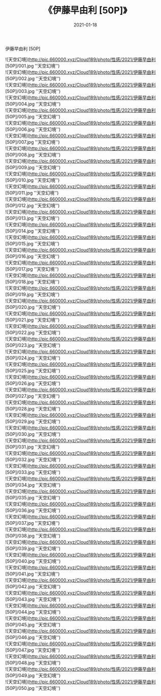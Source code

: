 ﻿---
layout: post
title:  《伊藤早由利 [50P]》
date:   2021-01-18
img: http://pic.660000.xyz/Cloud189/photo/性感/2021/伊藤早由利 [50P]/000.jpg
categories: [美女, 性感, 泳衣]
---

伊藤早由利 [50P]



![天空幻境](http://pic.660000.xyz/Cloud189/photo/性感/2021/伊藤早由利 [50P]/001.jpg ''天空幻境'') <br>
![天空幻境](http://pic.660000.xyz/Cloud189/photo/性感/2021/伊藤早由利 [50P]/002.jpg ''天空幻境'') <br>
![天空幻境](http://pic.660000.xyz/Cloud189/photo/性感/2021/伊藤早由利 [50P]/003.jpg ''天空幻境'') <br>
![天空幻境](http://pic.660000.xyz/Cloud189/photo/性感/2021/伊藤早由利 [50P]/004.jpg ''天空幻境'') <br>
![天空幻境](http://pic.660000.xyz/Cloud189/photo/性感/2021/伊藤早由利 [50P]/005.jpg ''天空幻境'') <br>
![天空幻境](http://pic.660000.xyz/Cloud189/photo/性感/2021/伊藤早由利 [50P]/006.jpg ''天空幻境'') <br>
![天空幻境](http://pic.660000.xyz/Cloud189/photo/性感/2021/伊藤早由利 [50P]/007.jpg ''天空幻境'') <br>
![天空幻境](http://pic.660000.xyz/Cloud189/photo/性感/2021/伊藤早由利 [50P]/008.jpg ''天空幻境'') <br>
![天空幻境](http://pic.660000.xyz/Cloud189/photo/性感/2021/伊藤早由利 [50P]/009.jpg ''天空幻境'') <br>
![天空幻境](http://pic.660000.xyz/Cloud189/photo/性感/2021/伊藤早由利 [50P]/010.jpg ''天空幻境'') <br>
![天空幻境](http://pic.660000.xyz/Cloud189/photo/性感/2021/伊藤早由利 [50P]/011.jpg ''天空幻境'') <br>
![天空幻境](http://pic.660000.xyz/Cloud189/photo/性感/2021/伊藤早由利 [50P]/012.jpg ''天空幻境'') <br>
![天空幻境](http://pic.660000.xyz/Cloud189/photo/性感/2021/伊藤早由利 [50P]/013.jpg ''天空幻境'') <br>
![天空幻境](http://pic.660000.xyz/Cloud189/photo/性感/2021/伊藤早由利 [50P]/014.jpg ''天空幻境'') <br>
![天空幻境](http://pic.660000.xyz/Cloud189/photo/性感/2021/伊藤早由利 [50P]/015.jpg ''天空幻境'') <br>
![天空幻境](http://pic.660000.xyz/Cloud189/photo/性感/2021/伊藤早由利 [50P]/016.jpg ''天空幻境'') <br>
![天空幻境](http://pic.660000.xyz/Cloud189/photo/性感/2021/伊藤早由利 [50P]/017.jpg ''天空幻境'') <br>
![天空幻境](http://pic.660000.xyz/Cloud189/photo/性感/2021/伊藤早由利 [50P]/018.jpg ''天空幻境'') <br>
![天空幻境](http://pic.660000.xyz/Cloud189/photo/性感/2021/伊藤早由利 [50P]/019.jpg ''天空幻境'') <br>
![天空幻境](http://pic.660000.xyz/Cloud189/photo/性感/2021/伊藤早由利 [50P]/020.jpg ''天空幻境'') <br>
![天空幻境](http://pic.660000.xyz/Cloud189/photo/性感/2021/伊藤早由利 [50P]/021.jpg ''天空幻境'') <br>
![天空幻境](http://pic.660000.xyz/Cloud189/photo/性感/2021/伊藤早由利 [50P]/022.jpg ''天空幻境'') <br>
![天空幻境](http://pic.660000.xyz/Cloud189/photo/性感/2021/伊藤早由利 [50P]/023.jpg ''天空幻境'') <br>
![天空幻境](http://pic.660000.xyz/Cloud189/photo/性感/2021/伊藤早由利 [50P]/024.jpg ''天空幻境'') <br>
![天空幻境](http://pic.660000.xyz/Cloud189/photo/性感/2021/伊藤早由利 [50P]/025.jpg ''天空幻境'') <br>
![天空幻境](http://pic.660000.xyz/Cloud189/photo/性感/2021/伊藤早由利 [50P]/026.jpg ''天空幻境'') <br>
![天空幻境](http://pic.660000.xyz/Cloud189/photo/性感/2021/伊藤早由利 [50P]/027.jpg ''天空幻境'') <br>
![天空幻境](http://pic.660000.xyz/Cloud189/photo/性感/2021/伊藤早由利 [50P]/028.jpg ''天空幻境'') <br>
![天空幻境](http://pic.660000.xyz/Cloud189/photo/性感/2021/伊藤早由利 [50P]/029.jpg ''天空幻境'') <br>
![天空幻境](http://pic.660000.xyz/Cloud189/photo/性感/2021/伊藤早由利 [50P]/030.jpg ''天空幻境'') <br>
![天空幻境](http://pic.660000.xyz/Cloud189/photo/性感/2021/伊藤早由利 [50P]/031.jpg ''天空幻境'') <br>
![天空幻境](http://pic.660000.xyz/Cloud189/photo/性感/2021/伊藤早由利 [50P]/032.jpg ''天空幻境'') <br>
![天空幻境](http://pic.660000.xyz/Cloud189/photo/性感/2021/伊藤早由利 [50P]/033.jpg ''天空幻境'') <br>
![天空幻境](http://pic.660000.xyz/Cloud189/photo/性感/2021/伊藤早由利 [50P]/034.jpg ''天空幻境'') <br>
![天空幻境](http://pic.660000.xyz/Cloud189/photo/性感/2021/伊藤早由利 [50P]/035.jpg ''天空幻境'') <br>
![天空幻境](http://pic.660000.xyz/Cloud189/photo/性感/2021/伊藤早由利 [50P]/036.jpg ''天空幻境'') <br>
![天空幻境](http://pic.660000.xyz/Cloud189/photo/性感/2021/伊藤早由利 [50P]/037.jpg ''天空幻境'') <br>
![天空幻境](http://pic.660000.xyz/Cloud189/photo/性感/2021/伊藤早由利 [50P]/038.jpg ''天空幻境'') <br>
![天空幻境](http://pic.660000.xyz/Cloud189/photo/性感/2021/伊藤早由利 [50P]/039.jpg ''天空幻境'') <br>
![天空幻境](http://pic.660000.xyz/Cloud189/photo/性感/2021/伊藤早由利 [50P]/040.jpg ''天空幻境'') <br>
![天空幻境](http://pic.660000.xyz/Cloud189/photo/性感/2021/伊藤早由利 [50P]/041.jpg ''天空幻境'') <br>
![天空幻境](http://pic.660000.xyz/Cloud189/photo/性感/2021/伊藤早由利 [50P]/042.jpg ''天空幻境'') <br>
![天空幻境](http://pic.660000.xyz/Cloud189/photo/性感/2021/伊藤早由利 [50P]/043.jpg ''天空幻境'') <br>
![天空幻境](http://pic.660000.xyz/Cloud189/photo/性感/2021/伊藤早由利 [50P]/044.jpg ''天空幻境'') <br>
![天空幻境](http://pic.660000.xyz/Cloud189/photo/性感/2021/伊藤早由利 [50P]/045.jpg ''天空幻境'') <br>
![天空幻境](http://pic.660000.xyz/Cloud189/photo/性感/2021/伊藤早由利 [50P]/046.jpg ''天空幻境'') <br>
![天空幻境](http://pic.660000.xyz/Cloud189/photo/性感/2021/伊藤早由利 [50P]/047.jpg ''天空幻境'') <br>
![天空幻境](http://pic.660000.xyz/Cloud189/photo/性感/2021/伊藤早由利 [50P]/048.jpg ''天空幻境'') <br>
![天空幻境](http://pic.660000.xyz/Cloud189/photo/性感/2021/伊藤早由利 [50P]/049.jpg ''天空幻境'') <br>
![天空幻境](http://pic.660000.xyz/Cloud189/photo/性感/2021/伊藤早由利 [50P]/050.jpg ''天空幻境'') <br>